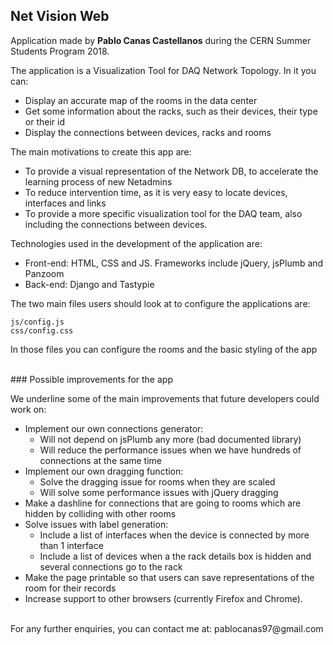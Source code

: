 ## Net Vision Web

Application made by __Pablo Canas Castellanos__ during the CERN Summer Students Program 2018.

The application is a Visualization Tool for DAQ Network Topology. In it you can:
* Display an accurate map of the rooms in the data center
* Get some information about the racks, such as their devices, their type or their id
* Display the connections between devices, racks and rooms

The main motivations to create this app are:
* To provide a visual representation of the Network DB, to accelerate the learning process of new Netadmins
* To reduce intervention time, as it is very easy to locate devices, interfaces and links
* To provide a more specific visualization tool for the DAQ team, also including the connections between devices.

Technologies used in the development of the application are:
* Front-end: HTML, CSS and JS. Frameworks include jQuery, jsPlumb and Panzoom
* Back-end: Django and Tastypie

The two main files users should look at to configure the applications are:
```
js/config.js
css/config.css
```
In those files you can configure the rooms and the basic styling of the app

<br />
### Possible improvements for the app

We underline some of the main improvements that future developers could work on:
* Implement our own connections generator:
  * Will not depend on jsPlumb any more (bad documented library)
  * Will reduce the performance issues when we have hundreds of connections at the same time
* Implement our own dragging function:
  * Solve the dragging issue for rooms when they are scaled
  * Will solve some performance issues with jQuery dragging
* Make a dashline for connections that are going to rooms which are hidden by colliding with other rooms
* Solve issues with label generation:
  * Include a list of interfaces when the device is connected by more than 1 interface
  * Include a list of devices when a the rack details box is hidden and several connections go to the rack
* Make the page printable so that users can save representations of the room for their records
* Increase support to other browsers (currently Firefox and Chrome).

<br />
For any further enquiries, you can contact me at: pablocanas97@gmail.com

